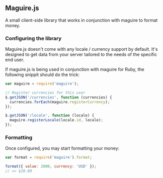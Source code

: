 ## Maguire.js

A small client-side library that works in conjunction with maguire to format money.

### Configuring the library

Maguire.js doesn't come with any locale / currency support by default. It's designed to get data from your server tailored to the needs of the specific end user.

If maguire.js is being used in conjunction with maguire for Ruby, the following snippit should do the trick:

```javascript
var maguire = require('maguire');

// Register currencies for this user
$.getJSON('/currencies', function (currencies) {
  currencies.forEach(maguire.registerCurrency);
});

$.getJSON('/locale', function (locale) {
  maguire.registerLocale(locale.id, locale);
});
```

### Formatting

Once configured, you may start formatting your money:

```javascript
var format = require('maguire').format;

format({ value: 2000, currency: 'USD' });
// => $20.00
```
